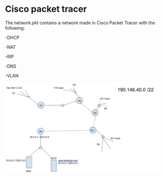 # Cisco packet tracer

The network.pkt contains a network made in Cisco Packet Tracer with the following:

-DHCP

-NAT

-RIP

-DNS

-VLAN

![network](https://github.com/Iovva/Cisco-Packet-Tracer/blob/main/network.png)

